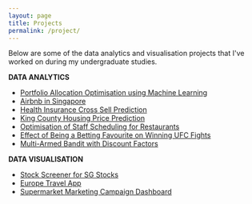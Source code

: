 ```yaml
---
layout: page
title: Projects
permalink: /project/
---
```


Below are some of the data analytics and visualisation projects that I've worked on during my undergraduate studies. 

**DATA ANALYTICS**
* [Portfolio Allocation Optimisation using Machine Learning](https://github.com/imihshos/portfolio_allocation)
* [Airbnb in Singapore](https://github.com/imihshos/airbnb_analytics)
* [Health Insurance Cross Sell Prediction](https://github.com/imihshos/vehicle_insurance_prediction)
* [King County Housing Price Prediction](https://github.com/imihshos/kc_housing_price)
* [Optimisation of Staff Scheduling for Restaurants](https://github.com/imihshos/scheduling_optimisation)
* [Effect of Being a Betting Favourite on Winning UFC Fights](https://github.com/imihshos/rdd_ufc)
* [Multi-Armed Bandit with Discount Factors](https://github.com/imihshos/mab_rl)

**DATA VISUALISATION**
* [Stock Screener for SG Stocks](https://github.com/imihshos/sg_stock_screener)
* [Europe Travel App](https://github.com/imihshos/travelinfo_app)
* [Supermarket Marketing Campaign Dashboard](https://drive.google.com/drive/folders/10UvrLvrZ6LJXEnB7cNLEZzJz7yymGdRa?usp=sharing)


